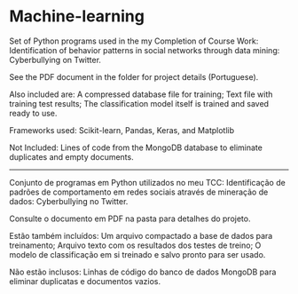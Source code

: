 # Machine-learning 
Set of Python programs used in the my Completion of Course Work: Identification of behavior patterns in social networks through data mining: Cyberbullying on Twitter.

See the PDF document in the folder for project details (Portuguese).

Also included are: 
A compressed database file for training; 
Text file with training test results; 
The classification model itself is trained and saved ready to use.

Frameworks used: Scikit-learn, Pandas, Keras, and Matplotlib

Not Included: Lines of code from the MongoDB database to eliminate duplicates and empty documents.

-------------------------------------------------------------


Conjunto de programas em Python utilizados no meu TCC: Identificação de padrões de comportamento em redes sociais através de mineração de dados: Cyberbullying no Twitter.

Consulte o documento em PDF na pasta para detalhes do projeto.

Estão também incluídos: 
Um arquivo compactado a base de dados para treinamento; 
Arquivo texto com os resultados dos testes de treino; 
O modelo de classificação em si treinado e salvo pronto para ser usado.

Não estão inclusos:
Linhas de código do banco de dados MongoDB para eliminar duplicatas e documentos vazios.


